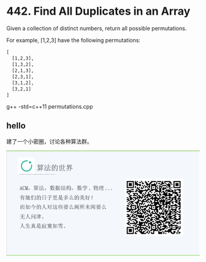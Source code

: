 #  442. Find All Duplicates in an Array

Given a collection of distinct numbers, return all possible permutations.

For example,
[1,2,3] have the following permutations:


```
[
  [1,2,3],
  [1,3,2],
  [2,1,3],
  [2,3,1],
  [3,1,2],
  [3,2,1]
]
```

g++ -std=c++11 permutations.cpp

## hello

建了一个小密圈，讨论各种算法群。  

![小密圈](../../suanfa_xiaomiquan.jpg)

